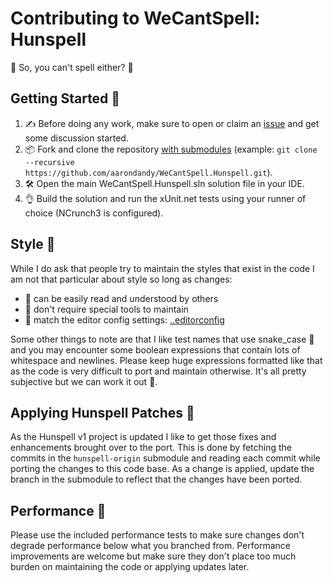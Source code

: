 # Contributing to WeCantSpell: Hunspell

🐝 So, you can't spell either? 🐝

## Getting Started 🎣

1. ✍ Before doing any work, make sure to open or claim an [issue](https://github.com/aarondandy/WeCantSpell.Hunspell/issues) and get some discussion started.
2. 📦 Fork and clone the repository [with submodules](https://git-scm.com/book/en/v2/Git-Tools-Submodules) (example: `git clone --recursive https://github.com/aarondandy/WeCantSpell.Hunspell.git`).
3. 🛠 Open the main WeCantSpell.Hunspell.sln solution file in your IDE.
4. 👌 Build the solution and run the xUnit.net tests using your runner of choice (NCrunch3 is configured).

## Style 🎩

While I do ask that people try to maintain the styles that exist in the code I am not that particular about style so long as changes:

- 👀 can be easily read and understood by others
- 📐 don't require special tools to maintain
- 📝 match the editor config settings: [..editorconfig](.editorconfig)

Some other things to note are that I like test names that use snake_case 🐍 and you may encounter some boolean expressions that contain lots of whitespace and newlines. Please keep huge expressions formatted like that as the code is very difficult to port and maintain otherwise. It's all pretty subjective but we can work it out 🤝.

## Applying Hunspell Patches 🤕

As the Hunspell v1 project is updated I like to get those fixes and enhancements brought over to the port. This is done by fetching the commits in the `hunspell-origin` submodule and reading each commit while porting the changes to this code base. As a change is applied, update the branch in the submodule to reflect that the changes have been ported.

## Performance 🐌

Please use the included performance tests to make sure changes don't degrade performance below what you branched from. Performance improvements are welcome but make sure they don't place too much burden on maintaining the code or applying updates later.